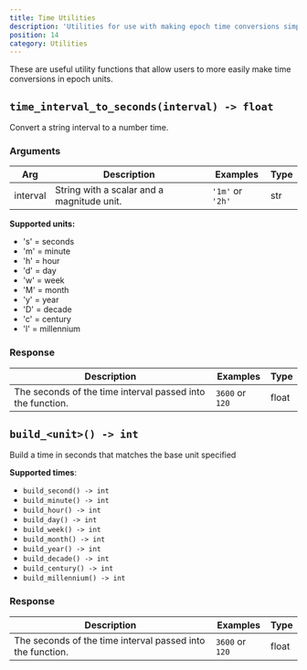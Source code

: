 ```yaml
---
title: Time Utilities
description: 'Utilities for use with making epoch time conversions simpler.'
position: 14
category: Utilities
---
```


These are useful utility functions that allow users to more easily make time conversions in epoch units.

## `time_interval_to_seconds(interval) -> float`

Convert a string interval to a number time.

### Arguments

| Arg      | Description                                | Examples         | Type |
| -------- | ------------------------------------------ | ---------------- | ---- |
| interval | String with a scalar and a magnitude unit. | `'1m'` or `'2h'` | str  |

**Supported units:**

- 's' = seconds
- 'm' = minute
- 'h' = hour
- 'd' = day
- 'w' = week
- 'M' = month
- 'y' = year
- 'D' = decade
- 'c' = century
- 'l' = millennium

### Response

| Description                                                | Examples        | Type  |
| ---------------------------------------------------------- | --------------- | ----- |
| The seconds of the time interval passed into the function. | `3600` or `120` | float |

## `build_<unit>() -> int`

Build a time in seconds that matches the base unit specified

**Supported times**:

- `build_second() -> int`
- `build_minute() -> int`
- `build_hour() -> int`
- `build_day() -> int`
- `build_week() -> int`
- `build_month() -> int`
- `build_year() -> int`
- `build_decade() -> int`
- `build_century() -> int`
- `build_millennium() -> int`

### Response

| Description                                                | Examples        | Type  |
| ---------------------------------------------------------- | --------------- | ----- |
| The seconds of the time interval passed into the function. | `3600` or `120` | float |